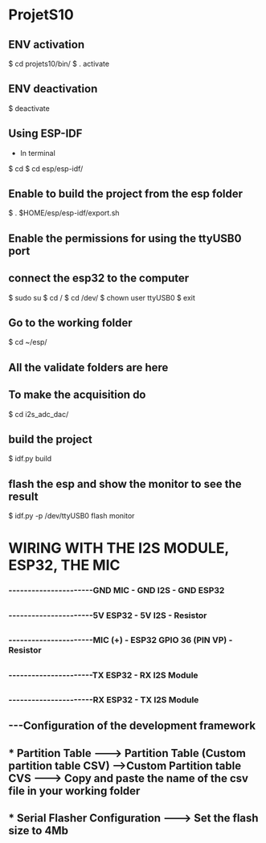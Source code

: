# ProjetS10

## ENV activation


$ cd projets10/bin/
$ . activate 


## ENV deactivation
$ deactivate

## Using ESP-IDF
* In terminal

$ cd
$ cd esp/esp-idf/
## Enable to build the project from the esp folder
$ . $HOME/esp/esp-idf/export.sh 
## Enable the permissions for using the ttyUSB0 port
## connect the esp32 to the computer
$ sudo su 
$ cd /
$ cd /dev/
$ chown user ttyUSB0
$ exit
## Go to the working folder
$ cd ~/esp/
## All the validate folders are here
## To make the acquisition do
$ cd i2s_adc_dac/
## build the project
$ idf.py build
## flash the esp and show the monitor to see the result
$ idf.py -p /dev/ttyUSB0  flash monitor



# WIRING WITH THE I2S MODULE, ESP32, THE MIC

### ----------------------GND MIC - GND I2S - GND ESP32
##
### ----------------------5V ESP32 - 5V I2S - Resistor
##
### ----------------------MIC (+) - ESP32 GPIO 36 (PIN VP) - Resistor  
##
### ----------------------TX ESP32 - RX I2S Module
##
### ----------------------RX ESP32 - TX I2S Module
##
##



## ---Configuration of the development framework
## * Partition Table ---> Partition Table (Custom partition table CSV) -->Custom Partition table CVS ---> Copy and paste the name of the csv file in your working folder
## * Serial Flasher Configuration ---> Set the flash size to 4Mb
##
##
##
##


